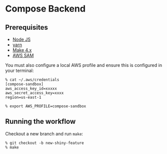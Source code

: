 # Compose Backend

## Prerequisites

- [Node JS](https://nodejs.org/en/)
- [yarn](https://yarnpkg.com/getting-started/install)
- [Make 4.x](https://formulae.brew.sh/formula/make)
- [AWS SAM](https://docs.aws.amazon.com/serverless-application-model/latest/developerguide/serverless-sam-cli-install.html)

You must also configure a local AWS profile and ensure this is configured in your terminal:

```
% cat ~/.aws/credentials
[compose-sandbox]
aws_access_key_id=xxxxx
aws_secret_access_key=xxxx
region=us-east-1

% export AWS_PROFILE=compose-sandbox
```

## Running the workflow

Checkout a new branch and run `make`:

```
% git checkout -b new-shiny-feature
% make
```